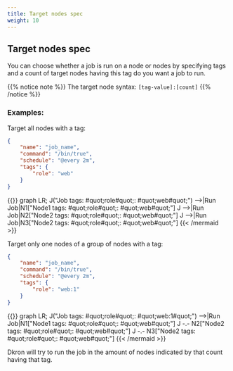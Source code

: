 ```yaml
---
title: Target nodes spec
weight: 10
---
```


## Target nodes spec

You can choose whether a job is run on a node or nodes by specifying tags and a count of target nodes having this tag do you want a job to run.

{{% notice note %}}
The target node syntax: `[tag-value]:[count]`
{{% /notice %}}

### Examples:

Target all nodes with a tag:

```json
{
    "name": "job_name",
    "command": "/bin/true",
    "schedule": "@every 2m",
    "tags": {
        "role": "web"
    }
}
```

{{<mermaid align="left">}}
graph LR;
    J("Job tags: #quot;role#quot;: #quot;web#quot;") -->|Run Job|N1["Node1 tags: #quot;role#quot;: #quot;web#quot;"]
    J -->|Run Job|N2["Node2 tags: #quot;role#quot;: #quot;web#quot;"]
    J -->|Run Job|N3["Node2 tags: #quot;role#quot;: #quot;web#quot;"]
{{< /mermaid >}}

Target only one nodes of a group of nodes with a tag:

```json
{
    "name": "job_name",
    "command": "/bin/true",
    "schedule": "@every 2m",
    "tags": {
        "role": "web:1"
    }
}
```

{{<mermaid align="left">}}
graph LR;
    J("Job tags: #quot;role#quot;: #quot;web:1#quot;") -->|Run Job|N1["Node1 tags: #quot;role#quot;: #quot;web#quot;"]
    J -.- N2["Node2 tags: #quot;role#quot;: #quot;web#quot;"]
    J -.- N3["Node2 tags: #quot;role#quot;: #quot;web#quot;"]
{{< /mermaid >}}

Dkron will try to run the job in the amount of nodes indicated by that count having that tag.


